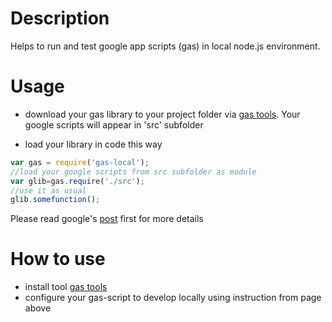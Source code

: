 # Description

Helps to run and test google app scripts (gas) in local node.js environment.

# Usage

- download your gas library to your project folder via [gas tools](https://www.npmjs.com/package/node-google-apps-script). 
Your google scripts will appear in 'src' subfolder   

- load your library in code this way
```javascript
var gas = require('gas-local');
//load your google scripts from src subfolder as module   
var glib=gas.require('./src');
//use it as usual 
glib.somefunction();
```

Please read google's  [post](http://googleappsdeveloper.blogspot.ru/2015/12/advanced-development-process-with-apps.html) first
for more details

How to use
==
- install tool [gas tools](https://www.npmjs.com/package/node-google-apps-script)
- configure your gas-script to develop locally using instruction from page above